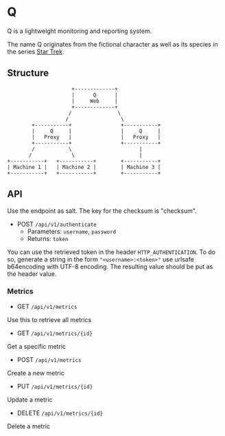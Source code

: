 # Q
Q is a lightweight monitoring and reporting system.

The name Q originates from the fictional character as well as its species in the series [Star Trek](https://en.wikipedia.org/wiki/Q_(Star_Trek)).

## Structure

```
                     +-------------+
                     |      Q      |
                     |     Web     |
                     +-------------+
                    /               \
                   /                 \
        +-----------+                +-----------+
        |     Q     |                |     Q     |
        |   Proxy   |                |   Proxy   |
        +-----------+                +-----------+
        /           \                      |
       /             \                     |
+-----------+   +-----------+        +-----------+
| Machine 1 |   | Machine 2 |        | Machine 3 |
+-----------+   +-----------+        +-----------+
```

## API
Use the endpoint as salt. The key for the checksum is "checksum".
  
- POST `/api/v1/authenticate`
    - Parameters: `username`, `password`
    - Returns: `token`
    
You can use the retrieved token in the header `HTTP_AUTHENTICATION`. 
To do so, generate a string in the form `"<username>:<token>"` use urlsafe b64encoding with UTF-8 encoding. 
The resulting value should be put as the header value.  

### Metrics
- GET `/api/v1/metrics`

Use this to retrieve all metrics 

- GET `/api/v1/metrics/{id}`

Get a specific metric

- POST `/api/v1/metrics`

Create a new metric

- PUT `/api/v1/metrics/{id}`

Update a metric

- DELETE `/api/v1/metrics/{id}`

Delete a metric
